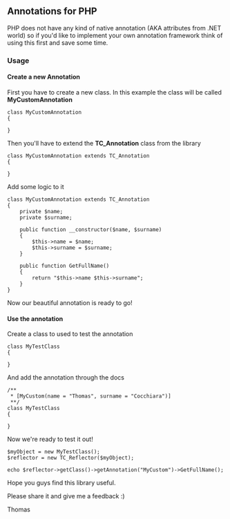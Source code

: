 ## Annotations for PHP

PHP does not have any kind of native annotation (AKA attributes from .NET world) so if you'd like to implement your own annotation framework think of using this first and save some time.

### Usage

#### Create a new Annotation

First you have to create a new class. In this example the class will be called **MyCustomAnnotation**

```
class MyCustomAnnotation
{

}
```

Then you'll have to extend the **TC_Annotation** class from the library

```
class MyCustomAnnotation extends TC_Annotation
{

}
```

Add some logic to it
```
class MyCustomAnnotation extends TC_Annotation
{
    private $name;
    private $surname;
    
    public function __constructor($name, $surname)
    {
        $this->name = $name;
        $this->surname = $surname;
    }
    
    public function GetFullName()
    {
        return "$this->name $this->surname";
    }
}
```

Now our beautiful annotation is ready to go!

#### Use the annotation

Create a class to used to test the annotation
```
class MyTestClass
{

}
```

And add the annotation through the docs

```
/**
 * [MyCustom(name = "Thomas", surname = "Cocchiara")]
 **/
class MyTestClass
{
   
}
```

Now we're ready to test it out!

```
$myObject = new MyTestClass();
$reflector = new TC_Reflector($myObject);

echo $reflector->getClass()->getAnnotation("MyCustom")->GetFullName();

```

Hope you guys find this library useful.

Please share it and give me a feedback :)

Thomas